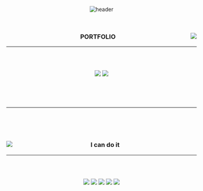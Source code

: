 <div align="center">

![header](https://capsule-render.vercel.app/api?type=waving&animation=fadeIn&color=0:0080ff,50:43c8b0&height=300&section=header&text=WELCOME&fontSize=95&fontAlign=50&animate,fadeIn&fontColor=f7e2df)

<br/>


<div align="center">
  
  <img align="right" src="https://github-readme-stats.vercel.app/api/top-langs/?username=DDOngYeop&theme=flag-india_repo=Computer-Science-Engineering&layout=compact&langs_count=6"/>
  
  ### PORTFOLIO 
  ---
 \
  <br/>

  <a href="https://www.youtube.com/channel/UCpymkxdZXbUZGPvh6tTtdDQ"><img src="https://img.shields.io/badge/Youtube-e61919?style=flat-square&logo=Youtube&logoColor=FFFFF"/></a>
  <a href="http://ggm.gondr.net/user/profile/274"><img src="https://img.shields.io/badge/School-4285F4?style=flat-square&logo=Google Scholar&logoColor=FFFFFF"/></a>


  <br>
 
</div>

<br/>
<br/>

  ---
  \
<br/>
<br/>


<div align="center">
  
  <img align="left" src="https://github-readme-stats.vercel.app/api?username=DDongYeop&show_icons=true&theme=flag-india"/>
  
  ### I can do it 
  ---
 \
  <br/>

  <img src="https://img.shields.io/badge/Unity-000000?style=flat-square&logo=Unity&logoColor=FFFFFF"/></a>
  <img src="https://img.shields.io/badge/C-191919?style=flat-square&logo=C&logoColor=A8B9CC"/></a>
  <img src="https://img.shields.io/badge/C Sharp-EE9FAE?style=flat-square&logo=C Sharp&logoColor=239120"/></a>
  <img src="https://img.shields.io/badge/GitHub-FFFFFF?style=flat-square&logo=GitHub&logoColor=181717"/></a>
  <img src="https://img.shields.io/badge/Sourcetree-FFCC80?style=flat-square&logo=Sourcetree&logoColor=0052CC"/></a>



  <br>
 
</div>

<br/>
